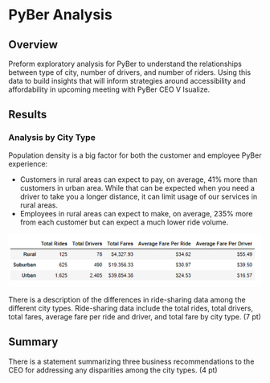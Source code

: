 # PyBer Analysis

## Overview

Preform exploratory analysis for PyBer to understand the relationships between type of city, number of drivers, and number of riders. Using this data to build insights that will inform strategies around accessibility and affordability in upcoming meeting with PyBer CEO V Isualize. 

## Results

### Analysis by City Type

Population density is a big factor for both the customer and employee PyBer experience:
 - Customers in rural areas can expect to pay, on average, 41% more than customers in urban area. While that can be expected when you need a driver to take you a longer distance, it can limit usage of our services in rural areas.
 - Employees in rural areas can expect to make, on average, 235% more from each customer but can expect a much lower ride volume.

![city_types_summary](https://github.com/krisnagoda/PyBer_Analysis/blob/6d3cd89cecef5b7c3513b257bb27582f3a384af5/Resources/city_types_summary_v2.png)
 

There is a description of the differences in ride-sharing data among the different city types. Ride-sharing data include the total rides, total drivers, total fares, average fare per ride and driver, and total fare by city type. (7 pt)

## Summary

There is a statement summarizing three business recommendations to the CEO for addressing any disparities among the city types. (4 pt)
